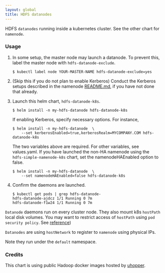 ```yaml
---
layout: global
title: HDFS datanodes
---
```

HDFS `datanodes` running inside a kubernetes cluster. See the other chart for
`namenode`.

### Usage

  1. In some setup, the master node may launch a datanode. To prevent this,
     label the master node with `hdfs-datanode-exclude`.
     ```
     $ kubectl label node YOUR-MASTER-NAME hdfs-datanode-exclude=yes
     ```

  2. (Skip this if you do not plan to enable Kerberos)
     Conduct the Kerberos setups described in the namenode
     [README.md](../hdfs-namenode-k8s/README.md), if you have not done that
     already.

  3. Launch this helm chart, `hdfs-datanode-k8s`.
     ```
     $ helm install -n my-hdfs-datanode hdfs-datanode-k8s
     ```
     If enabling Kerberos, specify necessary options. For instance,
     ```
     $ helm install -n my-hdfs-datanode  \
         --set kerberosEnabled=true,kerberosRealm=MYCOMPANY.COM hdfs-datanode-k8s
     ```
     The two variables above are required. For other variables, see values.yaml.
     If you have launched the non-HA namenode using
     the `hdfs-simple-namenode-k8s` chart, set the namenodeHAEnabled option to
     false.
     ```
     $ helm install -n my-hdfs-datanode  \
         --set namenodeHAEnabled=false hdfs-datanode-k8s
     ```

  4. Confirm the daemons are launched.
     ```
     $ kubectl get pods | grep hdfs-datanode-
     hdfs-datanode-ajdcz 1/1 Running 0 7m
     hdfs-datanode-f1w24 1/1 Running 0 7m
     ```

`Datanode` daemons run on every cluster node. They also mount k8s `hostPath`
local disk volumes.  You may want to restrict access of `hostPath`
using `pod security policy`.
See [reference](https://github.com/kubernetes/examples/blob/master/staging/podsecuritypolicy/rbac/README.md))


`Datanodes` are using `hostNetwork` to register to `namenode` using
physical IPs.

Note they run under the `default` namespace.

### Credits

This chart is using public Hadoop docker images hosted by
[uhopper](https://hub.docker.com/u/uhopper/).
